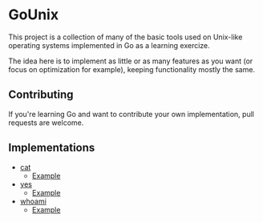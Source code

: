 # GoUnix

This project is a collection of many of the basic tools used on Unix-like operating systems implemented in Go as a learning exercize.

The idea here is to implement as little or as many features as you want (or focus on optimization for example), keeping functionality mostly the same.

## Contributing

If you're learning Go and want to contribute your own implementation, pull requests are welcome.

## Implementations

 - [cat](cat/)
   - [Example](cat/aporcupine/cat/main.go)
 - [yes](yes/)
   - [Example](yes/aporcupine/yes/main.go)
 - [whoami](whoami/)
   - [Example](whoami/aporcupine/whoami/main.go)
